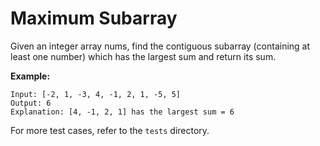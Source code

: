 # Maximum Subarray

Given an integer array nums, find the contiguous subarray (containing at least one number) which has the largest sum and return its sum.

**Example:**

```
Input: [-2, 1, -3, 4, -1, 2, 1, -5, 5]
Output: 6
Explanation: [4, -1, 2, 1] has the largest sum = 6
```

For more test cases, refer to the `tests` directory.
